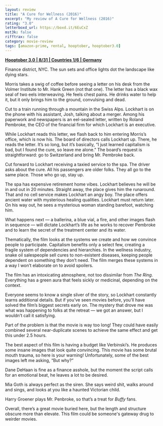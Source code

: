 ```yaml
---
layout: review
title: "A Cure for Wellness (2016)"
excerpt: "My review of A Cure for Wellness (2016)"
rating: "3.0"
letterboxd_url: https://boxd.it/6EuCxZ
mst3k: false
rifftrax: false
category: movie-review
tags: [amazon-prime, rental, hooptober, hooptober3.0]
---
```


<b><a href="https://boxd.it/pRNoI/detail" target="_blank" rel="noopener">Hooptober 3.0 | 8/31 | Countries 1/6 | Germany</a></b>

Finance district, NYC. The sun sets and office lights dot the landscape like dying stars.

Morris takes a swig of coffee before seeing a letter on his desk from the Volmer Institute to Mr. Hank Green (not that one). The letter has a black wax seal of two eels interweaving. He feels chest pains. He drinks water to help it, but it only brings him to the ground, convulsing and dead.

Cut to a train running through a mountain in the Swiss Alps. Lockhart is on the phone with his assistant, Josh, talking about a merger. Among his paperwork and newspapers is an eel-sealed letter, written by Roland Pembroke, the CEO of the financial firm for which Lockhart is an executive.

While Lockhart reads this letter, we flash back to him entering Morris’s office, which is now his. The board of directors calls Lockhart up. There, he reads the letter. It’s so long, but it’s basically, “I just learned capitalism is bad, but I found the cure, so leave me alone.” The board’s request is straightforward: go to Switzerland and bring Mr. Pembroke back.

Cut forward to Lockhart receiving a taxied service to the spa. The driver asks about the cure. All his passengers are older folks. They all go to the same place. Those who go up, stay up.

The spa has expensive retirement home vibes. Lockhart believes he will be in and out in 20 minutes. Straight away, the place gives him the runaround. That and no cell service makes Lockhart an angy boy. The place offers ancient water with mysterious healing qualities. Lockhart must return later. On his way out, he sees a mysterious woman standing barefoot, watching him.

What happens next — a ballerina, a blue vial, a fire, and other images flash in sequence — will dictate Lockhart’s life as he works to recover Pembroke and to learn the secret of the treatment center and its water.

Thematically, the film looks at the systems we create and how we convince people to participate. Capitalism benefits only a select few, creating a fragile system of dependencies and hierarchies. In the wellness industry, snake oil salespeople sell cures to non-existent diseases, keeping people dependent on something they don’t need. The film merges these systems in a way I won’t elaborate on to avoid spoilers.

The film has an intoxicating atmosphere, not too dissimilar from <i>The Ring</i>. Everything has a green aura that feels sickly or medicinal, depending on the context.

Everyone seems to know a single sliver of the story, so Lockhart constantly learns additional details. But if you’ve seen movies before, you’ll have solved the film’s biggest secrets early on. The mystery that drove me was what was happening to folks at the retreat — we got an answer, but I wouldn’t call it satisfying.

Part of the problem is that the movie is way too long! They could have easily combined several near-duplicate scenes to achieve the same effect and get this under 2.5 hours.

The best aspect of this film is having a budget like Verbinski’s. He produces some insane images that look quite convincing. This movie has some brutal mouth trauma, so here is your warning! Unfortunately, some of the best images left me asking, “But why?”

Dane DeHaan is fine as a finance asshole, but the moment the script calls for an emotional beat, he leaves a lot to be desired.

Mia Goth is always perfect as the siren. She says weird shit, walks around and sings, and looks at you like a haunted Victorian child.

Harry Groener plays Mr. Penbroke, so that’s a treat for <i>Buffy</i> fans.

Overall, there’s a great movie buried here, but the length and structure obscure more than elevate. This film could be someone's gateway drug to weirder movies.
